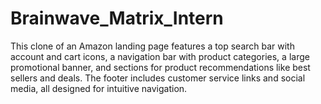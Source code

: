 # Brainwave_Matrix_Intern
This clone of an Amazon landing page features a top search bar with account and cart icons, a navigation bar with product categories, a large promotional banner, and sections for product recommendations like best sellers and deals. The footer includes customer service links and social media, all designed for intuitive navigation.
